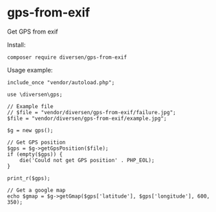 # gps-from-exif

Get GPS from exif

Install: 

    composer require diversen/gps-from-exif

Usage example: 

~~~.php
include_once "vendor/autoload.php";

use \diversen\gps;

// Example file
// $file = "vendor/diversen/gps-from-exif/failure.jpg";
$file = "vendor/diversen/gps-from-exif/example.jpg";

$g = new gps();

// Get GPS position
$gps = $g->getGpsPosition($file);
if (empty($gps)) {
    die('Could not get GPS position' . PHP_EOL);
}

print_r($gps);

// Get a google map
echo $gmap = $g->getGmap($gps['latitude'], $gps['longitude'], 600, 350);

~~~
 
